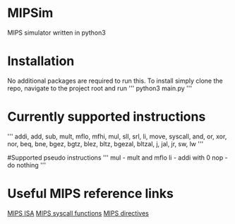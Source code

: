 # MIPSim
MIPS simulator written in python3

# Installation

No additional packages are required to run this. To install simply clone the repo, navigate to the project root and run
''' python3 main.py <optional-flags> <filename> '''

# Currently supported instructions
'''
addi, add, sub, mult, mflo, mfhi, mul, 
sll, srl, li, move, syscall,
and, or, xor, nor, 
beq, bne, bgez, bgtz, blez, bltz, bgezal, bltzal,
j, jal, jr, 
sw, lw
'''

#Supported pseudo instructions
'''
mul - mult and mflo
li - addi with 0
nop - do nothing
'''
# Useful MIPS reference links
[MIPS ISA](http://www.math-cs.gordon.edu/courses/cps311/handouts-2017/MIPS%20ISA.pdf)
[MIPS syscall functions](https://courses.missouristate.edu/KenVollmar/mars/Help/SyscallHelp.html)
[MIPS directives](http://students.cs.tamu.edu/tanzir/csce350/reference/assembler_dir.html)